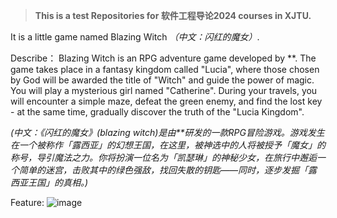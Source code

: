 > **This is a test Repositories for 软件工程导论2024 courses in XJTU.**

It is a little game named Blazing Witch *（中文：闪红的魔女）*.

Describe：
Blazing Witch is an RPG adventure game developed by **. The game takes place in a fantasy kingdom called "Lucia", where those chosen by God will be awarded the title of "Witch" and guide the power of magic. You will play a mysterious girl named "Catherine". During your travels, you will encounter a simple maze, defeat the green enemy, and find the lost key - at the same time, gradually discover the truth of the "Lucia Kingdom".

*(中文：《闪红的魔女》(blazing witch)是由**研发的一款RPG冒险游戏。游戏发生在一个被称作「露西亚」的幻想王国，在这里，被神选中的人将被授予「魔女」的称号，导引魔法之力。你将扮演一位名为「凯瑟琳」的神秘少女，在旅行中邂逅一个简单的迷宫，击败其中的绿色强敌，找回失散的钥匙——同时，逐步发掘「露西亚王国」的真相。)*

Feature:
![image](https://github.com/nvfku/Blazing-Witch/releases/download/develop-version/describe.png)
